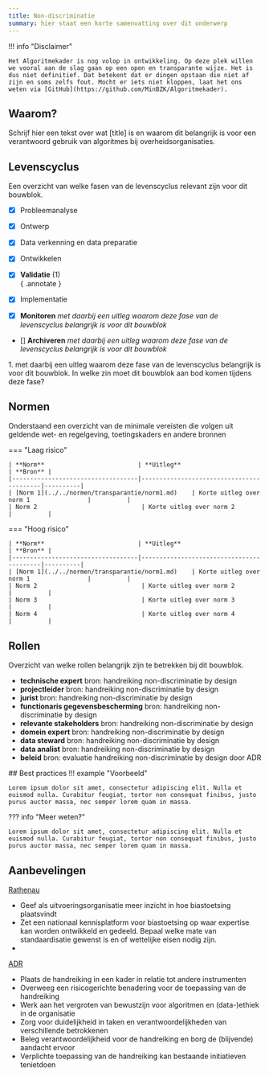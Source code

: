 ```yaml
---
title: Non-discriminatie
summary: hier staat een korte samenvatting over dit onderwerp
---
```

!!! info "Disclaimer"

    Het Algoritmekader is nog volop in ontwikkeling. Op deze plek willen we vooral aan de slag gaan op een open en transparante wijze. Het is dus niet definitief. Dat betekent dat er dingen opstaan die niet af zijn en soms zelfs fout. Mocht er iets niet kloppen, laat het ons weten via [GitHub](https://github.com/MinBZK/Algoritmekader).

## Waarom?
Schrijf hier een tekst over wat [title] is en waarom dit belangrijk is voor een verantwoord gebruik van algoritmes bij overheidsorganisaties. 

## Levenscyclus
Een overzicht van welke fasen van de levenscyclus relevant zijn voor dit bouwblok. 

<div class="annotate" markdown>

- [x] Probleemanalyse
- [x] Ontwerp
- [x] Data verkenning en data preparatie
- [x] Ontwikkelen
- [x] **Validatie** (1)  
        { .annotate }
       
- [x] Implementatie
- [x] **Monitoren** *met daarbij een uitleg waarom deze fase van de levenscyclus belangrijk is voor dit bouwblok*
- [] **Archiveren** *met daarbij een uitleg waarom deze fase van de levenscyclus belangrijk is voor dit bouwblok*

</div>
 1.  met daarbij een uitleg waarom deze fase van de levenscyclus belangrijk is voor dit bouwblok. In welke zin moet dit bouwblok aan bod komen tijdens deze fase?



## Normen

Onderstaand een overzicht van de minimale vereisten die volgen uit geldende wet- en regelgeving, toetingskaders en andere bronnen

=== "Laag risico" 

    | **Norm**                          | **Uitleg**                               | **Bron** |
    |-----------------------------------|------------------------------------------|----------|
    | [Norm 1](../../normen/transparantie/norm1.md)    | Korte uitleg over norm 1                |          |
    | Norm 2                             | Korte uitleg over norm 2                |          |
    
=== "Hoog risico"

    | **Norm**                          | **Uitleg**                               | **Bron** |
    |-----------------------------------|------------------------------------------|----------|
    | [Norm 1](../../normen/transparantie/norm1.md)    | Korte uitleg over norm 1                |          |
    | Norm 2                             | Korte uitleg over norm 2                |          |
    | Norm 3                             | Korte uitleg over norm 3                |          |
    | Norm 4                             | Korte uitleg over norm 4                |          |


## Rollen
Overzicht van welke rollen belangrijk zijn te betrekken bij dit bouwblok. 

<div class="grid cards" markdown>

- __technische expert__ bron: handreiking non-discriminatie by design
- __projectleider__ bron: handreiking non-discriminatie by design
- __jurist__ bron: handreiking non-discriminatie by design
- __functionaris gegevensbescherming__ bron: handreiking non-discriminatie by design
- __relevante stakeholders__ bron: handreiking non-discriminatie by design
- __domein expert__ bron: handreiking non-discriminatie by design
- __data steward__ bron: handreiking non-discriminatie by design
- __data analist__ bron: handreiking non-discriminatie by design
- __beleid__ bron: evaluatie handreiking non-discriminatie by design door ADR

</div>
## Best practices
!!! example "Voorbeeld"

    Lorem ipsum dolor sit amet, consectetur adipiscing elit. Nulla et
    euismod nulla. Curabitur feugiat, tortor non consequat finibus, justo
    purus auctor massa, nec semper lorem quam in massa.

??? info "Meer weten?"

    Lorem ipsum dolor sit amet, consectetur adipiscing elit. Nulla et
    euismod nulla. Curabitur feugiat, tortor non consequat finibus, justo
    purus auctor massa, nec semper lorem quam in massa.
## Aanbevelingen
[Rathenau](https://www.rathenau.nl/nl/digitalisering/algoritmes-afwegen)
* Geef als uitvoeringsorganisatie meer inzicht in hoe biastoetsing plaatsvindt 
* Zet een nationaal kennisplatform voor biastoetsing op waar expertise kan worden ontwikkeld en gedeeld. Bepaal welke mate van standaardisatie gewenst is en of wettelijke eisen nodig zijn.
* 
[ADR](https://open.overheid.nl/documenten/7052294a-e70a-4084-88da-d09ae5f202cb/file)
* Plaats de handreiking in een kader in relatie tot andere instrumenten 
* Overweeg een risicogerichte benadering voor de toepassing van de handreiking 
* Werk aan het vergroten van bewustzijn voor algoritmen en (data-)ethiek in de organisatie 
* Zorg voor duidelijkheid in taken en verantwoordelijkheden van verschillende betrokkenen 
* Beleg verantwoordelijkheid voor de handreiking en borg de (blijvende) aandacht ervoor 
* Verplichte toepassing van de handreiking kan bestaande initiatieven tenietdoen 
